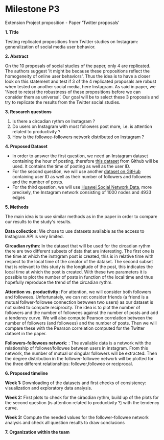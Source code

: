 # Milestone P3
Extension Project proposition - Paper 'Twitter proposals'

**1. Title**

Testing replicated propositions from Twitter studies on Instagram: generalization of social media user behavior.

**2. Abstract**

On the 10 proposals of social studies of the paper, only 4 are replicated. The authors suggest 'it might be because these propositions reflect the homogeneity of online user behaviors'. Thus the idea is to have a closer look on this statement and test if 3 of the 4 replicated proposals are robust when tested on another social media, here Instagram. As said in paper, we 'Need to retest the robustness of these propositions before we can consider them as universal’. Our goal will be to select these 3 proposals and try to replicate the results from the Twitter social studies.


**3. Research questions**

1. Is there a circadian rythm on Instagram ?
2. Do users on Instagram with most followers post more, i.e. is attention related to productivity ?
3. How is the followee-followers network distributed on Instagram ?

**4. Proposed Dataset**

- In order to answer the first question, we need an Instagram dataset containing the hour of posting, therefore [this dataset](https://github.com/eldersantos/instagram-dataset) from Github will be used. It contains the time of posting as well as the user ID.
- For the second question, we will use another [dataset on GitHub](https://github.com/samudm98/dataset_instagram/blob/master/data_set.csv) containing user ID as well as their number of followers and followees and the number of posts.
- For the third question, we will use [Huawei Social Network Data](https://www.kaggle.com/andrewlucci/huawei-social-network-data), more precisely, the Instagram network consisting of 1000 nodes and 4933 edges

**5. Methods**

The main idea is to use similar methods as in the paper in order to compare our results to the study's results.

**Data collection:** We chose to use datasets available as the access to Instagram API is very limited.

**Circadian rythm:** In the dataset that will be used for the circadian rythm there are two different subsets of data that are interesting. The first one is the time at which the instrgram post is created, this is in relative time with respect to the local time of the creator of the dataset. The second subset that is relevant to this study is the longitude of the post, this indicates the local time at which the post is created. With these two parameters it is possible to plot the number of posts in function of the local time and thus hopefully reproduce the trend of the circadian rythm.

**Attention vs. productivity:** For attention, we will consider both followers and followees. Unfortunately, we can not consider friends (a friend is a mutual follwer-followee connection betwwen two users) as our dataset is not suited to compute reciprocity. The idea is to plot the number of followers and the number of followees against the number of posts and add a tendency curve. We will also compute Pearson correlation between the number of followers (and followees) and the number of posts. Then we will compare these with the Pearson correlation computed for the Twitter dataset in the paper.

**Followers-followees network:** : The available data is a network with the relationship of follower/followee between users in instagram. From this network, the number of mutual or singular followers will be extracted. Then the  degree distribution in the follower-followee network will be plotted for the three different relationships:  follower,followee or reciprocal.

**6. Proposed timeline**

**Week 1:** Downloading of the datasets and first checks of consistency: visualization and exploratory data analysis.

**Week 2:** First plots to check for the ciracdian rythm, build up of the plots for the second question (is attention related to productivity ?) with the tendency curve.

**Week 3:** Compute the needed values for the follower-followee network analysis and check all question results to draw conclusions

**7. Organization within the team**

